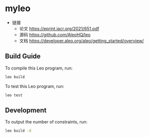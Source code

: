 # myleo
- 链接
  - 论文 https://eprint.iacr.org/2021/651.pdf
  - 源码 https://github.com/AleoHQ/leo
  - 文档 https://developer.aleo.org/aleo/getting_started/overview/

## Build Guide

To compile this Leo program, run:
```bash
leo build
```

To test this Leo program, run:
```bash
leo test
```

## Development

To output the number of constraints, run:
```bash
leo build -d
```
